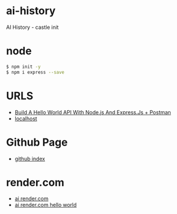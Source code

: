 # ai-history

AI History - castle init

# node

```bash
$ npm init -y
$ npm i express --save
```

# URLS

- [Build A Hello World API With Node.js And Express.Js + Postman](https://medium.com/@dharababariya/build-a-hello-world-api-with-node-js-and-express-js-postman-b2e202ebbd44)
- [localhost](http://localhost:8000)

# Github Page

- [github index](https://surfx.github.io/ai-history/)

# render.com

- [ai render.com](https://ai-history-nodejs.onrender.com)
- [ai render.com hello world](https://ai-history-nodejs.onrender.com/hello_world)